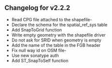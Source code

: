 ## Changelog for v2.2.2
- Read CPG file attached to the shapefile- 
- Declare the schema for the spatial_ref_sys table
- Add SnapToGrid function
- Write empty geometry with the shapefile driver
- Do not ask for SRID when geometry is empty
- Add the name of the table in the FGB header
- Fix null way id on OSM file- 
- Use new sonatype auth
- Add ST_SnapToSelf function